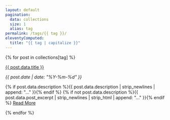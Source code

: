```yaml
---
layout: default
pagination:
  data: collections
  size: 1
  alias: tag
permalink: /tags/{{ tag }}/
eleventyComputed:
  title: "{{ tag | capitalize }}"
---
```


{% for post in collections[tag] %}

<div class="py-5">
  <p>
    <span class="text-xl font-bold hover:underline"><a class="urls" href="{{ post.url }}">{{ post.data.title }}</a></span>
  </p>
  <em class="text-gray">{{ post.date | date: "%Y-%m-%d" }}</em>
  <p class="mt-4 text-gray">  
    {% if post.data.description %}{{ post.data.description | strip_newlines | append: "..." }}{% endif %}
    {% if not post.data.description %}{{ post.data.post_excerpt | strip_newlines | strip_html | append: "..." }}{% endif %}    
    <span class="hover:underline text-indigo-500"><a class="urls" href="{{ post.url }}">Read More</a></span>
  </p>
</div>
{% endfor %}
